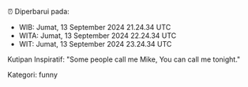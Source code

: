⏰ Diperbarui pada:
- WIB: Jumat, 13 September 2024 21.24.34 UTC
- WITA: Jumat, 13 September 2024 22.24.34 UTC
- WIT: Jumat, 13 September 2024 23.24.34 UTC

Kutipan Inspiratif:
"Some people call me Mike, You can call me tonight."


Kategori: funny

